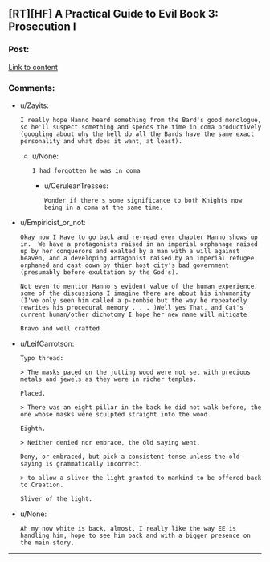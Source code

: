 ## [RT][HF] A Practical Guide to Evil Book 3: Prosecution I

### Post:

[Link to content](https://practicalguidetoevil.wordpress.com/2018/03/02/prosecution-i/)

### Comments:

- u/Zayits:
  ```
  I really hope Hanno heard something from the Bard's good monologue, so he'll suspect something and spends the time in coma productively (googling about why the hell do all the Bards have the same exact personality and what does it want, at least).
  ```

  - u/None:
    ```
    I had forgotten he was in coma
    ```

    - u/CeruleanTresses:
      ```
      Wonder if there's some significance to both Knights now being in a coma at the same time.
      ```

- u/Empiricist_or_not:
  ```
  Okay now I Have to go back and re-read ever chapter Hanno shows up in.  We have a protagonists raised in an imperial orphanage raised up by her conquerors and exalted by a man with a will against heaven, and a developing antagonist raised by an imperial refugee orphaned and cast down by thier host city's bad government (presumably before exultation by the God's).  

  Not even to mention Hanno's evident value of the human experience, some of the discussions I imagine there are about his inhumanity (I've only seen him called a p-zombie but the way he repeatedly rewrites his procedural memory . . . )Well yes That, and Cat's current human/other dichotomy I hope her new name will mitigate

  Bravo and well crafted
  ```

- u/LeifCarrotson:
  ```
  Typo thread: 

  > The masks paced on the jutting wood were not set with precious metals and jewels as they were in richer temples.

  Placed.

  > There was an eight pillar in the back he did not walk before, the one whose masks were sculpted straight into the wood.

  Eighth.

  > Neither denied nor embrace, the old saying went.

  Deny, or embraced, but pick a consistent tense unless the old saying is grammatically incorrect.

  > to allow a sliver the light granted to mankind to be offered back to Creation.

  Sliver of the light.
  ```

- u/None:
  ```
  Ah my now white is back, almost, I really like the way EE is handling him, hope to see him back and with a bigger presence on the main story.
  ```

---


